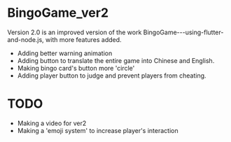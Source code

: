 # BingoGame_ver2

Version 2.0 is an improved version of the work BingoGame---using-flutter-and-node.js, with more features added.
- Adding better warning animation
- Adding button to translate the entire game into Chinese and English.
- Making bingo card's button more 'circle'
- Adding player button to judge and prevent players from cheating.

# TODO
- Making a video for ver2
- Making a 'emoji system' to increase player's interaction
